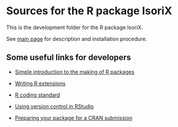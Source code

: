 # Sources for the R package IsoriX

This is the development folder for the R package IsoriX.

See [main page](https://github.com/courtiol/IsoriX) for description and installation procedure.

## Some useful links for developers

 - [Simple introduction to the making of R packages](http://r-pkgs.had.co.nz/)

 - [Writing R extensions](https://cran.r-project.org/doc/manuals/r-release/R-exts.html)

 - [R coding standard](https://google.github.io/styleguide/Rguide.xml)

 - [Using version control in RStudio](https://support.rstudio.com/hc/en-us/articles/200532077-Version-Control-with-Git-and-SVN)
 
 - [Preparing your package for a CRAN submission](https://github.com/ThinkR-open/prepare-for-cran)
